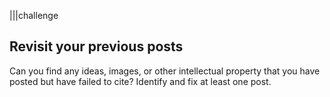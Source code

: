 |||challenge
## Revisit your previous posts
Can you find any ideas, images, or other intellectual property that you have posted but have failed to cite?  Identify and fix at least one post.